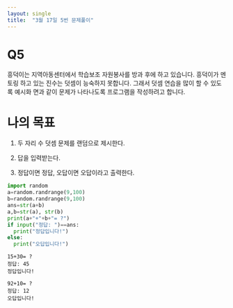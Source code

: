 ```yaml
---
layout: single
title:  "3월 17일 5번 문제풀이"
---
```


# **Q5**

흥덕이는 지역아동센터에서 학습보조 자원봉사를 방과 후에 하고 있습니다. 흥덕이가 멘토링
하고 있는 진수는 덧셈이 능숙하지 못합니다. 그래서 덧셈 연습을 많이 할 수 있도록 예시화
면과 같이 문제가 나타나도록 프로그램을 작성하려고 합니다.

# **나의 목표**

1. 두 자리 수 덧셈 문제를 랜덤으로 제시한다.

2. 답을 입력받는다.

3. 정답이면 정답, 오답이면 오답이라고 출력한다.


```python
import random
a=random.randrange(9,100)
b=random.randrange(9,100)
ans=str(a+b)
a,b=str(a), str(b)
print(a+"+"+b+"= ?")
if input("정답: ")==ans:
  print("정답입니다!")
else:
  print("오답입니다!")
```
    15+30= ?
    정답: 45
    정답입니다!
```
92+10= ?
정답: 12
오답입니다!



